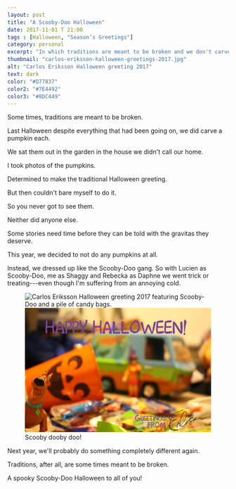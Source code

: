 ```yaml
---
layout: post
title: "A Scooby-Doo Halloween"
date: 2017-11-01 T 21:00
tags : [Halloween, "Season’s Greetings"]
category: personal
excerpt: "In which traditions are meant to be broken and we don't carve any pumpkins."
thumbnail: "carlos-eriksson-halloween-greetings-2017.jpg"
alt: "Carlos Eriksson Halloween greeting 2017"
text: dark
color: "#D77837"
color2: "#7E4492"
color3: "#8DC449"
---
```

Some times, traditions are meant to be broken.

Last Halloween despite everything that had been going on, we did carve a pumpkin each.

We sat them out in the garden in the house we didn't call our home.

I took photos of the pumpkins.

Determined to make the traditional Halloween greeting.

But then couldn't bare myself to do it.

So you never got to see them.

Neither did anyone else.

Some stories need time before they can be told with the gravitas they deserve.

This year, we decided to not do any pumpkins at all.

Instead, we dressed up like the Scooby-Doo gang. So with Lucien as Scooby-Doo, me as Shaggy and Rebecka as Daphne we went trick or treating---even though I'm suffering from an annoying cold.

<figure>
  <img class="js-lazy-load" data-original="/assets/posts/2017/november/a-scooby-doo-halloween/carlos-eriksson-halloween-greetings-2017.jpg" alt="Carlos Eriksson Halloween greeting 2017 featuring Scooby-Doo and a pile of candy bags.">
  <noscript>
    <img src="/assets/posts/2017/november/a-scooby-doo-halloween/carlos-eriksson-halloween-greetings-2017.jpg" alt="Carlos Eriksson Halloween greeting 2017 featuring Scooby-Doo and a pile of candy bags.">
  </noscript>
  <figcaption>Scooby dooby doo!</figcaption>
</figure>

Next year, we'll probably do something completely different again.

Traditions, after all, are some times meant to be broken.

A spooky Scooby-Doo Halloween to all of you!